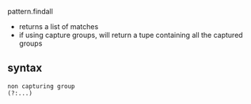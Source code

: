 pattern.findall
- returns a list of matches
- if using capture groups, will return a tupe containing all the captured groups


## syntax

```regex
non capturing group
(?:...)
```